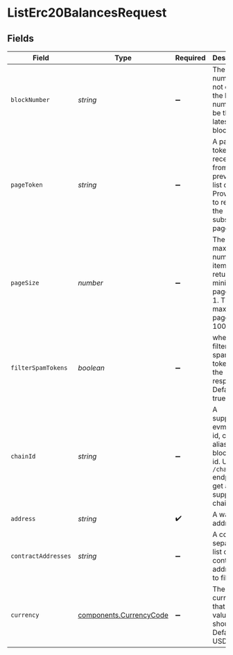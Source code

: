 # ListErc20BalancesRequest

## Fields

| Field                 | Type                                                            | Required | Description                                                                                                                | Example                                                                                |
| --------------------- | --------------------------------------------------------------- | -------- | -------------------------------------------------------------------------------------------------------------------------- | -------------------------------------------------------------------------------------- |
| `blockNumber`       | *string*                                                      | ➖       | The block number, if not defined the block number will be the latest block.                                                | 6479329                                                                                |
| `pageToken`         | *string*                                                      | ➖       | A page token, received from a previous list call. Provide this to retrieve the subsequent page.                            |                                                                                        |
| `pageSize`          | *number*                                                      | ➖       | The maximum number of items to return. The minimum page size is 1. The maximum pageSize is 100.                            | 10                                                                                     |
| `filterSpamTokens`  | *boolean*                                                     | ➖       | whether to filter out spam tokens from the response. Default is true.                                                      |                                                                                        |
| `chainId`           | *string*                                                      | ➖       | A supported evm chain id, chain alias or blockchain id. Use the `/chains` endpoint to get a list of supported chain ids. |                                                                                        |
| `address`           | *string*                                                      | ✔️     | A wallet address.                                                                                                          | 0x71C7656EC7ab88b098defB751B7401B5f6d8976F                                             |
| `contractAddresses` | *string*                                                      | ➖       | A comma separated list of contract addresses to filter by.                                                                 | 0xB31f66AA3C1e785363F0875A1B74E27b85FD66c7, 0x49D5c2BdFfac6CE2BFdB6640F4F80f226bc10bAB |
| `currency`          | [components.CurrencyCode](../../models/components/currencycode.md) | ➖       | The currency that return values should use. Defaults to USD.                                                               | usd                                                                                    |
